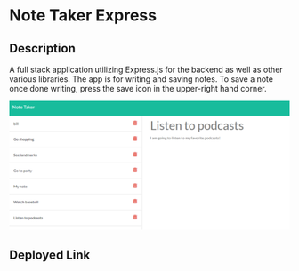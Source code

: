 # Note Taker Express

## Description
A full stack application utilizing Express.js for the backend as well as other various libraries. The app is for writing and saving notes. To save a note once done writing, press the save icon in the upper-right hand corner.

![note taker](./images/Capture.PNG)

## Deployed Link
